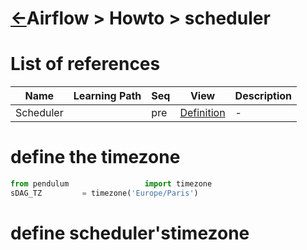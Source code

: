 <head><link rel="stylesheet" href="../../../md.css"/></head>


[//]: #(Reference)
[Repo_Readme]:       ../list/object_list.md
[Scheduler_Whatis]:  ../whatis/scheduler_whatis.md

# [&larr;][Repo_Readme]Airflow > Howto > scheduler
# List of references
|Name|Learning Path|Seq|View|Description|
|-|-|-|-|-|
|Scheduler||pre|[Definition][Scheduler_Whatis]|-|


# define the timezone
```python
from pendulum                 import timezone
sDAG_TZ         = timezone('Europe/Paris')

```

# define scheduler'stimezone
